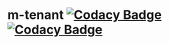 # m-tenant [![Codacy Badge](https://api.codacy.com/project/badge/Grade/f52fb7965fd847fda2c6f26ce5dac2b1)](https://www.codacy.com/app/mojomanyana/m-tenant?utm_source=github.com&amp;utm_medium=referral&amp;utm_content=mojomanyana/m-tenant&amp;utm_campaign=Badge_Grade) [![Codacy Badge](https://api.codacy.com/project/badge/Coverage/f52fb7965fd847fda2c6f26ce5dac2b1)](https://www.codacy.com/app/mojomanyana/m-tenant?utm_source=github.com&amp;utm_medium=referral&amp;utm_content=mojomanyana/m-tenant&amp;utm_campaign=Badge_Coverage)